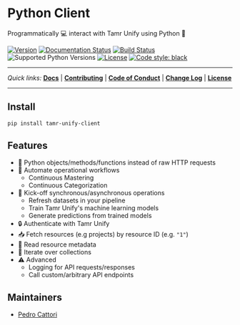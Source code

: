 # Python Client
Programmatically 💻 interact with Tamr Unify using Python 🐍

[![Version](https://img.shields.io/pypi/v/tamr-unify-client.svg?style=flat-square)](https://pypi.org/project/tamr-unify-client/)
[![Documentation Status](https://readthedocs.org/projects/tamr-unify-python-client/badge/?version=stable&style=flat-square)](https://tamr-unify-python-client.readthedocs.io/en/stable/?badge=stable)
[![Build Status](https://img.shields.io/travis/Datatamer/unify-client-python.svg?style=flat-square)](https://travis-ci.org/Datatamer/unify-client-python)
![Supported Python Versions](https://img.shields.io/pypi/pyversions/tamr-unify-client.svg?style=flat-square)
[![License](https://img.shields.io/pypi/l/tamr-unify-client.svg?style=flat-square)](LICENSE)
[![Code style: black](https://img.shields.io/badge/code%20style-black-000000.svg?style=flat-square)](https://github.com/ambv/black)

---

*Quick links:*
**[Docs](https://tamr-unify-python-client.readthedocs.io/en/stable/)** |
**[Contributing](https://tamr-unify-python-client.readthedocs.io/en/stable/contributor-guide.html)** |
**[Code of Conduct](https://github.com/Datatamer/unify-client-python/blob/master/CODE_OF_CONDUCT.md)** |
**[Change Log](https://github.com/Datatamer/unify-client-python/blob/master/CHANGELOG.md)** |
**[License](https://github.com/Datatamer/unify-client-python/blob/master/LICENSE)**

---

## Install

```sh
pip install tamr-unify-client
```

## Features
- 🐍 Python objects/methods/functions instead of raw HTTP requests
- 🤖 Automate operational workflows
  - Continuous Mastering
  - Continuous Categorization
- 🚀 Kick-off synchronous/asynchronous operations
  - Refresh datasets in your pipeline
  - Train Tamr Unify's machine learning models
  - Generate predictions from trained models
- 🔒 Authenticate with Tamr Unify
- 📥 Fetch resources (e.g projects) by resource ID (e.g. `"1"`)
- 📝 Read resource metadata
- 🔁 Iterate over collections
- ⚠️ Advanced
  - Logging for API requests/responses
  - Call custom/arbitrary API endpoints

## Maintainers

- [Pedro Cattori](https://github.com/pcattori)
